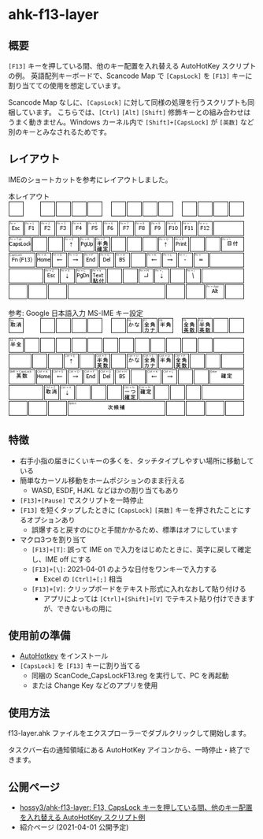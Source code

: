 # ahk-f13-layer

## 概要

`[F13]` キーを押している間、他のキー配置を入れ替える AutoHotKey スクリプトの例。
英語配列キーボードで、Scancode Map で `[CapsLock]` を `[F13]` キーに割り当てての使用を想定しています。

Scancode Map なしに、`[CapsLock]` に対して同様の処理を行うスクリプトも同梱しています。
こちらでは、`[Ctrl]` `[Alt]` `[Shift]` 修飾キーとの組み合わせはうまく動きません。Windows カーネル内で `[Shift]+[CapsLock]` が `[英数]` など別のキーとみなされるためです。


## レイアウト

IMEのショートカットを参考にレイアウトしました。 

本レイアウト \
![](man-f13-layer.png)

参考: Google 日本語入力 MS-IME キー設定 \
![](man-ime.png)


## 特徴

* 右手小指の届きにくいキーの多くを、タッチタイプしやすい場所に移動している
* 簡単なカーソル移動をホームポジションのまま行える
  * WASD, ESDF, HJKL などほかの割り当てもあり
* `[F13]+[Pause]` でスクリプトを一時停止
* `[F13]` を短くタップしたときに `[CapsLock]` `[英数]` キーを押されたことにするオプションあり
  * 誤爆すると戻すのにひと手間かかるため、標準はオフにしています
* マクロ3つを割り当て
  * `[F13]+[T]`: 誤って IME on で入力をはじめたときに、英字に戻して確定し、IME off にする
  * `[F13]+[\]`: 2021-04-01 のような日付をワンキーで入力する
    * Excel の `[Ctrl]+[;]` 相当
  * `[F13]+[V]`: クリップボードをテキスト形式に入れなおして貼り付ける
    * アプリによっては `[Ctrl]+[Shift]+[V]` でテキスト貼り付けできますが、できないもの用に


## 使用前の準備

* [AutoHotkey](https://www.autohotkey.com/) をインストール
* `[CapsLock]` を `[F13]` キーに割り当てる
  * 同梱の ScanCode_CapsLockF13.reg を実行して、PC を再起動
  * または Change Key などのアプリを使用


## 使用方法

f13-layer.ahk ファイルをエクスプローラーでダブルクリックして開始します。

タスクバー右の通知領域にある AutoHotKey アイコンから、一時停止・終了できます。


## 公開ページ

* [hossy3/ahk\-f13\-layer: F13, CapsLock キーを押している間、他のキー配置を入れ替える AutoHotKey スクリプト例](https://github.com/hossy3/ahk-f13-layer)
* 紹介ページ (2021-04-01 公開予定)
